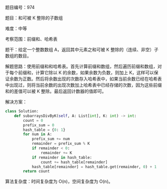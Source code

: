 题目编号：974

题目：和可被 K 整除的子数组

难度：中等

考察范围：前缀和、哈希表

题干：给定一个整数数组 A，返回其中元素之和可被 K 整除的（连续、非空）子数组的数目。

解题思路：使用前缀和和哈希表。首先计算前缀和数组，然后遍历前缀和数组，对于每个前缀和，计算它除以 K 的余数，如果余数为负数，则加上 K，这样可以保证余数为正数。然后将余数出现的次数存入哈希表中，如果当前余数已经在哈希表中出现过，则将当前余数的出现次数加上哈希表中已经存储的次数，因为这些前缀和的差值可以被 K 整除。最后返回计数器的值即可。

解决方案：

```python
class Solution:
    def subarraysDivByK(self, A: List[int], K: int) -> int:
        count = 0
        prefix_sum = 0
        hash_table = {0: 1}
        for num in A:
            prefix_sum += num
            remainder = prefix_sum % K
            if remainder < 0:
                remainder += K
            if remainder in hash_table:
                count += hash_table[remainder]
            hash_table[remainder] = hash_table.get(remainder, 0) + 1
        return count
```

算法复杂度：时间复杂度为 O(n)，空间复杂度为 O(n)。